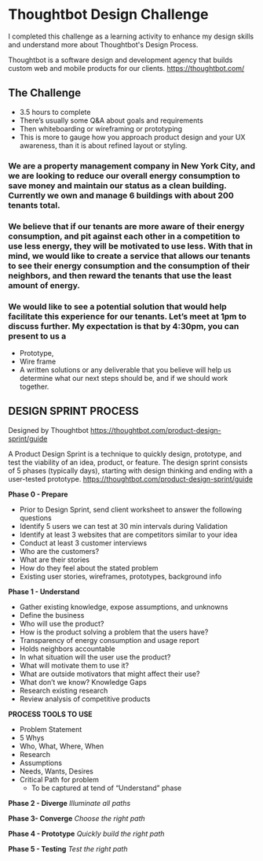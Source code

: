 # Thoughtbot Design Challenge
I completed this challenge as a learning activity to enhance my design skills and understand more about Thoughtbot's Design Process.

Thoughtbot is a software design and development agency that builds custom web and mobile products for our clients.
https://thoughtbot.com/

## The Challenge

* 3.5 hours to complete
* There’s usually some Q&A about goals and requirements
* Then whiteboarding or wireframing or prototyping
* This is more to gauge how you approach product design and your UX awareness, than it is about refined layout or styling.

### We are a property management company in New York City, and we are looking to reduce our overall energy consumption to save money and maintain our status as a clean building. Currently we own and manage 6 buildings with about 200 tenants total.

### We believe that if our tenants are more aware of their energy consumption, and pit against each other in a competition to use less energy, they will be motivated to use less. With that in mind, we would like to create a service that allows our tenants to see their energy consumption and the consumption of their neighbors, and then reward the tenants that use the least amount of energy.

### We would like to see a potential solution that would help facilitate this experience for our tenants. Let’s meet at 1pm to discuss further. My expectation is that by 4:30pm, you can present to us a 
* Prototype, 
* Wire frame
* A written solutions or any deliverable that you believe will help us determine what our next steps should be, and if we should work together.

## DESIGN SPRINT PROCESS 
Designed by Thoughtbot https://thoughtbot.com/product-design-sprint/guide

A Product Design Sprint is a technique to quickly design, prototype, and test the viability of an idea, product, or feature. The design sprint consists of 5 phases (typically days), starting with design thinking and ending with a user-tested prototype.
https://thoughtbot.com/product-design-sprint/guide

**Phase 0 - Prepare**
* Prior to Design Sprint, send client worksheet to answer the following questions
* Identify 5 users we can test at 30 min intervals during Validation
* Identify at least 3 websites that are competitors similar to your idea
* Conduct at least 3 customer interviews
* Who are the customers?
* What are their stories
* How do they feel about the stated problem
* Existing user stories, wireframes, prototypes, background info

**Phase 1 - Understand**
* Gather existing knowledge, expose assumptions, and unknowns
* Define the business
* Who will use the product?
* How is the product solving a problem that the users have?
* Transparency of energy consumption and usage report
* Holds neighbors accountable 
* In what situation will the user use the product?
* What will motivate them to use it?
* What are outside motivators that might affect their use?
* What don’t we know? Knowledge Gaps
* Research existing research
* Review analysis of competitive products 

**PROCESS TOOLS TO USE**
* Problem Statement
* 5 Whys 
* Who, What, Where, When 
* Research
* Assumptions 
* Needs, Wants, Desires
* Critical Path for problem
  * To be captured at tend of “Understand” phase 

**Phase 2 - Diverge** 
*Illuminate all paths* 

**Phase 3-  Converge** 
*Choose the right path*

**Phase 4 - Prototype**
*Quickly build the right path*

**Phase 5 - Testing**
*Test the right path* 


